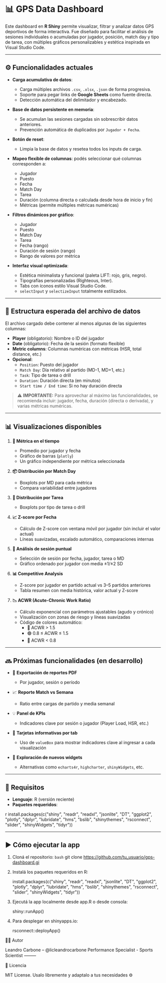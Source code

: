 # 📊 GPS Data Dashboard

Este dashboard en **R Shiny** permite visualizar, filtrar y analizar datos GPS deportivos de forma interactiva. Fue diseñado para facilitar el análisis de sesiones individuales o acumuladas por jugador, posición, match day y tipo de tarea, con múltiples gráficos personalizables y estética inspirada en Visual Studio Code.

---

## ⚙️ Funcionalidades actuales

- **Carga acumulativa de datos**:
  - Carga múltiples archivos `.csv`, `.xlsx`, `.json` de forma progresiva.
  - Soporte para pegar links de **Google Sheets** como fuente directa.
  - Detección automática del delimitador y encabezado.

- **Base de datos persistente en memoria**:
  - Se acumulan las sesiones cargadas sin sobrescribir datos anteriores.
  - Prevención automática de duplicados por `Jugador + Fecha`.

- **Botón de reset**:
  - Limpia la base de datos y resetea todos los inputs de carga.

- **Mapeo flexible de columnas**: podés seleccionar qué columnas corresponden a:
  - Jugador
  - Puesto
  - Fecha
  - Match Day
  - Tarea
  - Duración (columna directa o calculada desde hora de inicio y fin)
  - Métricas (permite múltiples métricas numéricas)

- **Filtros dinámicos por gráfico**:
  - Jugador
  - Puesto
  - Match Day
  - Tarea
  - Fecha (rango)
  - Duración de sesión (rango)
  - Rango de valores por métrica

- **Interfaz visual optimizada**:
  - Estética minimalista y funcional (paleta LIFT: rojo, gris, negro).
  - Tipografías personalizadas (Righteous, Inter).
  - Tabs con íconos estilo Visual Studio Code.
  - `selectInput` y `selectizeInput` totalmente estilizados.

---

## 📁 Estructura esperada del archivo de datos

El archivo cargado debe contener al menos algunas de las siguientes columnas:

- **Player** (obligatorio): Nombre o ID del jugador
- **Date** (obligatorio): Fecha de la sesión (formato flexible)
- **Metric columns**: Columnas numéricas con métricas (HSR, total distance, etc.)
- **Opcional**:
  - `Position`: Puesto del jugador
  - `Match Day`: Día relativo al partido (MD-1, MD+1, etc.)
  - `Task`: Tipo de tarea o drill
  - `Duration`: Duración directa (en minutos)
  - `Start time / End time`: Si no hay duración directa

> ⚠️ **IMPORTANTE:** Para aprovechar al máximo las funcionalidades, se recomienda incluir: jugador, fecha, duración (directa o derivada), y varias métricas numéricas.

---

## 📊 Visualizaciones disponibles

1. **📅 Métrica en el tiempo**
   - Promedio por jugador y fecha
   - Gráfico de barras (`plotly`)
   - Un gráfico independiente por métrica seleccionada

2. **📦 Distribución por Match Day**
   - Boxplots por MD para cada métrica
   - Compara variabilidad entre jugadores

3. **🧪 Distribución por Tarea**
   - Boxplots por tipo de tarea o drill

4. **📈 Z-score por Fecha**
   - Cálculo de Z-score con ventana móvil por jugador (sin incluir el valor actual)
   - Líneas suavizadas, escalado automático, comparaciones internas

5. **🧪 Análisis de sesión puntual**
   - Selección de sesión por fecha, jugador, tarea o MD
   - Gráfico ordenado por jugador con media ±1/±2 SD

6. **📊 Competitive Analysis**
   - Z-score por jugador en partido actual vs 3–5 partidos anteriores
   - Tabla resumen con media histórica, valor actual y Z-score

7. **📉 ACWR (Acute-Chronic Work Ratio)**
   - Cálculo exponencial con parámetros ajustables (agudo y crónico)
   - Visualización con zonas de riesgo y líneas suavizadas
   - Código de colores automático:
     - 🔴 ACWR > 1.5
     - 🟢 0.8 ≤ ACWR ≤ 1.5
     - 🔴 ACWR < 0.8

---

## 🔜 Próximas funcionalidades (en desarrollo)

- 🧾 **Exportación de reportes PDF**
  - Por jugador, sesión o período

- 📈 **Reporte Match vs Semana**
  - Ratio entre cargas de partido y media semanal

- 💡 **Panel de KPIs**
  - Indicadores clave por sesión o jugador (Player Load, HSR, etc.)

- 🎯 **Tarjetas informativas por tab**
  - Uso de `valueBox` para mostrar indicadores clave al ingresar a cada visualización

- 🧩 **Exploración de nuevos widgets**
  - Alternativas como `echarts4r`, `highcharter`, `shinyWidgets`, etc.

---

## 🧠 Requisitos

- **Lenguaje**: R (versión reciente)
- **Paquetes requeridos**:

r
install.packages(c("shiny", "readr", "readxl", "jsonlite", "DT", "ggplot2", 
                   "plotly", "dplyr", "lubridate", "hms", "bslib", 
                   "shinythemes", "rsconnect", "slider", "shinyWidgets", "tidyr"))

---

## ▶️ Cómo ejecutar la app

1. Cloná el repositorio:
`bash`
git clone https://github.com/tu_usuario/gps-dashboard.gi

2.	Instalá los paquetes requeridos en R:

     install.packages(c("shiny", "readr", "readxl", "jsonlite", "DT", "ggplot2", 
                   "plotly", "dplyr", "lubridate", "hms", "bslib", 
                   "shinythemes", "rsconnect", "slider", "shinyWidgets", "tidyr"))
       
3.	Ejecutá la app localmente desde app.R o desde consola: 

    shiny::runApp()
    
4.	Para desplegar en shinyapps.io:

    rsconnect::deployApp()

👨‍💻 Autor

Leandro Carbone – @licleandrocarbone
Performance Specialist - Sports Scientist
⸻

📎 Licencia

MIT License. Usalo libremente y adaptalo a tus necesidades ⚙️